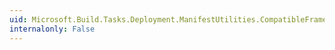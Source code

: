 ```yaml
---
uid: Microsoft.Build.Tasks.Deployment.ManifestUtilities.CompatibleFrameworkCollection.Item(System.Int32)
internalonly: False
---
```

